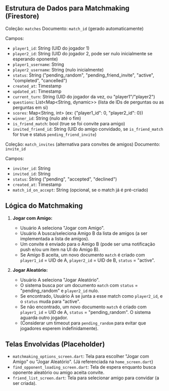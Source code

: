 ## Estrutura de Dados para Matchmaking (Firestore)

Coleção: `matches`
Documento: `match_id` (gerado automaticamente)

Campos:
*   `player1_id`: String (UID do jogador 1)
*   `player2_id`: String (UID do jogador 2, pode ser nulo inicialmente se esperando oponente)
*   `player1_username`: String
*   `player2_username`: String (nulo inicialmente)
*   `status`: String ("pending_random", "pending_friend_invite", "active", "completed", "cancelled")
*   `created_at`: Timestamp
*   `updated_at`: Timestamp
*   `current_turn`: String (UID do jogador da vez, ou "player1"/"player2")
*   `questions`: List<Map<String, dynamic>> (lista de IDs de perguntas ou as perguntas em si)
*   `scores`: Map<String, int> (ex: {"player1_id": 0, "player2_id": 0})
*   `winner_id`: String (nulo até o fim)
*   `is_friend_match`: bool (true se foi convite para amigo)
*   `invited_friend_id`: String (UID do amigo convidado, se `is_friend_match` for true e status `pending_friend_invite`)

Coleção: `match_invites` (alternativa para convites de amigos)
Documento: `invite_id`

Campos:
*   `inviter_id`: String
*   `invited_id`: String
*   `status`: String ("pending", "accepted", "declined")
*   `created_at`: Timestamp
*   `match_id_on_accept`: String (opcional, se o match já é pré-criado)

## Lógica do Matchmaking

1.  **Jogar com Amigo:**
    *   Usuário A seleciona "Jogar com Amigo".
    *   Usuário A busca/seleciona Amigo B da lista de amigos (a ser implementada a lista de amigos).
    *   Um convite é enviado para o Amigo B (pode ser uma notificação push e/ou um item na UI do Amigo B).
    *   Se Amigo B aceita, um novo documento `match` é criado com `player1_id` = UID de A, `player2_id` = UID de B, `status` = "active".

2.  **Jogar Aleatório:**
    *   Usuário A seleciona "Jogar Aleatório".
    *   O sistema busca por um documento `match` com `status` = "pending_random" e `player2_id` nulo.
    *   Se encontrado, Usuário A se junta a esse match como `player2_id`, e o `status` muda para "active".
    *   Se não encontrado, um novo documento `match` é criado com `player1_id` = UID de A, `status` = "pending_random". O sistema aguarda outro jogador.
    *   (Considerar um timeout para `pending_random` para evitar que jogadores esperem indefinidamente).

## Telas Envolvidas (Placeholder)

*   `matchmaking_options_screen.dart`: Tela para escolher "Jogar com Amigo" ou "Jogar Aleatório". (Já referenciada na `home_screen.dart`)
*   `find_opponent_loading_screen.dart`: Tela de espera enquanto busca oponente aleatório ou amigo aceita convite.
*   `friend_list_screen.dart`: Tela para selecionar amigo para convidar (a ser criada).

